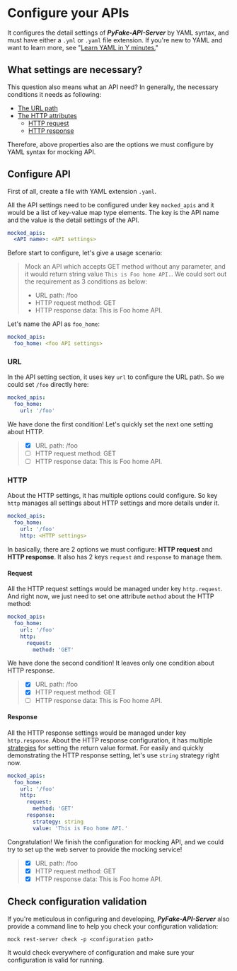 # Configure your APIs

It configures the detail settings of **_PyFake-API-Server_** by YAML syntax, and must have either a ``.yml`` or ``.yaml`` file
extension. If you're new to YAML and want to learn more, see "[Learn YAML in Y minutes.]"

[Learn YAML in Y minutes.]: https://learnxinyminutes.com/docs/yaml/


## What settings are necessary?

This question also means what an API need? In generally, the necessary conditions it needs as following:

* [The URL path](#url)
* [The HTTP attributes](#http)
    * [HTTP request](#request)
    * [HTTP response](#response)

Therefore, above properties also are the options we must configure by YAML syntax for mocking API.


## Configure API

First of all, create a file with YAML extension ``.yaml``.

All the API settings need to be configured under key ``mocked_apis`` and it would be a list of key-value map type elements.
The key is the API name and the value is the detail settings of the API.

```yaml
mocked_apis:
  <API name>: <API settings>
```

Before start to configure, let's give a usage scenario: 

> Mock an API which accepts GET method without any parameter, and it would return string value ``This is Foo home API.``.
> We could sort out the requirement as 3 conditions as below:
> 
> * URL path: /foo
> * HTTP request method: GET
> * HTTP response data: This is Foo home API.

Let's name the API as ``foo_home``:

```yaml hl_lines="2"
mocked_apis:
  foo_home: <foo API settings>
```

### URL

In the API setting section, it uses key ``url`` to configure the URL path. So we could set ``/foo`` directly here:

```yaml hl_lines="3"
mocked_apis:
  foo_home:
    url: '/foo'
```

We have done the first condition! Let's quickly set the next one setting about HTTP.

> - [X] URL path: /foo
> - [ ] HTTP request method: GET
> - [ ] HTTP response data: This is Foo home API.

### HTTP

About the HTTP settings, it has multiple options could configure. So key ``http`` manages all settings about HTTP settings
and more details under it.

```yaml hl_lines="4"
mocked_apis:
  foo_home:
    url: '/foo'
    http: <HTTP settings>
```

In basically, there are 2 options we must configure: **HTTP request** and **HTTP response**. It also has 2 keys ``request``
and ``response`` to manage them.

#### Request

All the HTTP request settings would be managed under key ``http.request``. And right now, we just need to set one attribute
``method`` about the HTTP method:

```yaml hl_lines="5-6"
mocked_apis:
  foo_home:
    url: '/foo'
    http:
      request:
        method: 'GET'
```

We have done the second condition! It leaves only one condition about HTTP response.

> - [X] URL path: /foo
> - [X] HTTP request method: GET
> - [ ] HTTP response data: This is Foo home API.

#### Response

All the HTTP response settings would be managed under key ``http.response``. About the HTTP response configuration, it has 
multiple [strategies](/configure-references/mocked-apis/#mocked_apisapi-namehttpresponsestrategy) for setting the return 
value format. For easily and quickly demonstrating the HTTP response setting, let's use ``string`` strategy right now.

```yaml hl_lines="7-9"
mocked_apis:
  foo_home:
    url: '/foo'
    http:
      request:
        method: 'GET'
      response:
        strategy: string
        value: 'This is Foo home API.'
```

Congratulation! We finish the configuration for mocking API, and we could try to set up the web server to provide the mocking
service!

> - [X] URL path: /foo
> - [X] HTTP request method: GET
> - [X] HTTP response data: This is Foo home API.


## Check configuration validation

If you're meticulous in configuring and developing, **_PyFake-API-Server_** also provide a command line to help you check your
configuration validation:

```console
mock rest-server check -p <configuration path>
```

It would check everywhere of configuration and make sure your configuration is valid for running.
